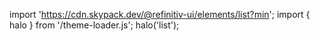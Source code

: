 <!--
type: template
name: list
-->

import 'https://cdn.skypack.dev/@refinitiv-ui/elements/list?min';
import { halo } from '/theme-loader.js';
halo('list');